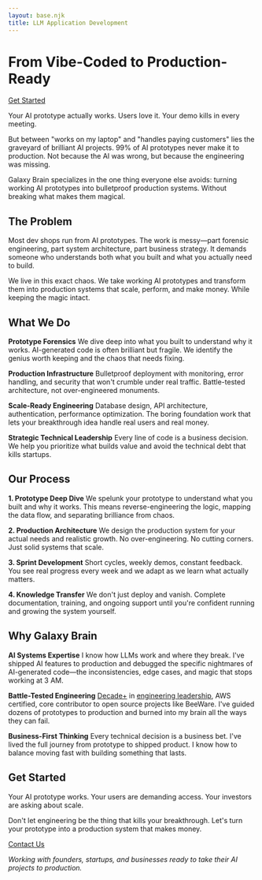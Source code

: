 ```yaml
---
layout: base.njk
title: LLM Application Development
---
```


<h1 class="center">From Vibe-Coded to Production-Ready</h1>
<div class="cta-container">
  <a class="button" href="mailto:hello@galaxybrain.co?subject=LLM Application Development"><ion-icon name="code-outline"></ion-icon> Get Started</a>
</div>

Your AI prototype actually works. Users love it. Your demo kills in every meeting.

But between "works on my laptop" and "handles paying customers" lies the graveyard of brilliant AI projects. 99% of AI prototypes never make it to production. Not because the AI was wrong, but because the engineering was missing.

Galaxy Brain specializes in the one thing everyone else avoids: turning working AI prototypes into bulletproof production systems. Without breaking what makes them magical.

<section class="news-container">
  <h2 class="news-container-header">The Problem</h2>
  <div class="news-container-body">
  <p>
  Most dev shops run from AI prototypes. The work is messy—part forensic engineering, part system architecture, part business strategy. It demands someone who understands both what you built and what you actually need to build.
  </p>
  <p>
  We live in this exact chaos. We take working AI prototypes and transform them into production systems that scale, perform, and make money. While keeping the magic intact.
  </p>
</section>

## What We Do

**Prototype Forensics**
We dive deep into what you built to understand why it works. AI-generated code is often brilliant but fragile. We identify the genius worth keeping and the chaos that needs fixing.

**Production Infrastructure**
Bulletproof deployment with monitoring, error handling, and security that won't crumble under real traffic. Battle-tested architecture, not over-engineered monuments.

**Scale-Ready Engineering**
Database design, API architecture, authentication, performance optimization. The boring foundation work that lets your breakthrough idea handle real users and real money.

**Strategic Technical Leadership**
Every line of code is a business decision. We help you prioritize what builds value and avoid the technical debt that kills startups.

<section class="news-container">
  <h2 class="news-container-header">Our Process</h2>
  <div class="news-container-body">
  
  **1. Prototype Deep Dive**
  We spelunk your prototype to understand what you built and why it works. This means reverse-engineering the logic, mapping the data flow, and separating brilliance from chaos.

  **2. Production Architecture**
  We design the production system for your actual needs and realistic growth. No over-engineering. No cutting corners. Just solid systems that scale.

  **3. Sprint Development**
  Short cycles, weekly demos, constant feedback. You see real progress every week and we adapt as we learn what actually matters.

  **4. Knowledge Transfer**
  We don't just deploy and vanish. Complete documentation, training, and ongoing support until you're confident running and growing the system yourself.
</section>

## Why Galaxy Brain

**AI Systems Expertise**
I know how LLMs work and where they break. I've shipped AI features to production and debugged the specific nightmares of AI-generated code—the inconsistencies, edge cases, and magic that stops working at 3 AM.

**Battle-Tested Engineering**
<a href=https://linkedin.com/in/phildini>Decade+</a> in <a href="/coaching">engineering leadership</a>, AWS certified, core contributor to open source projects like BeeWare. I've guided dozens of prototypes to production and burned into my brain all the ways they can fail.

**Business-First Thinking**
Every technical decision is a business bet. I've lived the full journey from prototype to shipped product. I know how to balance moving fast with building something that lasts.

## Get Started

Your AI prototype works. Your users are demanding access. Your investors are asking about scale.

Don't let engineering be the thing that kills your breakthrough. Let's turn your prototype into a production system that makes money.

<div class="cta-container">
  <a class="button" href="mailto:hello@galaxybrain.co?subject=LLM Application Development"><ion-icon name="rocket-outline"></ion-icon> Contact Us</a>
</div>

*Working with founders, startups, and businesses ready to take their AI projects to production.*